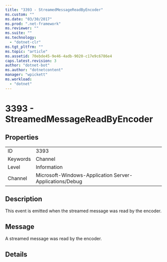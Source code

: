 ```yaml
---
title: "3393 - StreamedMessageReadByEncoder"
ms.custom: ""
ms.date: "03/30/2017"
ms.prod: ".net-framework"
ms.reviewer: ""
ms.suite: ""
ms.technology: 
  - "dotnet-clr"
ms.tgt_pltfrm: ""
ms.topic: "article"
ms.assetid: 70ebde45-9e46-4adb-9020-c17e9c6786e4
caps.latest.revision: 3
author: "dotnet-bot"
ms.author: "dotnetcontent"
manager: "wpickett"
ms.workload: 
  - "dotnet"
---
```

# 3393 - StreamedMessageReadByEncoder
## Properties  
  
|||  
|-|-|  
|ID|3393|  
|Keywords|Channel|  
|Level|Information|  
|Channel|Microsoft-Windows-Application Server-Applications/Debug|  
  
## Description  
 This event is emitted when the streamed message was read by the encoder.  
  
## Message  
 A streamed message was read by the encoder.  
  
## Details

